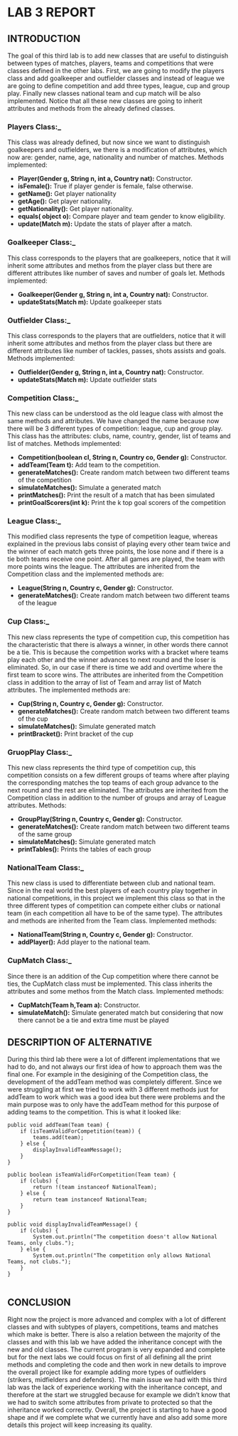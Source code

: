 # LAB 3 REPORT
## INTRODUCTION
The goal of this third lab is to add new classes that are useful to distinguish between types of matches, players, teams and competitions that were classes defined in the other labs. First, we are going to modify the players class and add goalkeeper and outfielder classes and instead of league we are going to define competition and add three types, league, cup and group play. Finally new classes national team and cup match will be also implemented. Notice that all these new classes are going to inherit attributes and methods from the already defined classes.
### Players Class:_
This class was already defined, but now since we want to distinguish goalkeepers and outfielders, we there is a modification of attributes, which now are:  gender, name, age, nationality and number of matches. Methods implemented:

+ **Player(Gender g, String n, int a, Country nat):** Constructor.
+ **isFemale():** True if player gender is female, false otherwise.
+ **getName():** Get player nationality
+ **getAge():** Get player nationality.
+ **getNationality():** Get player nationality.
+ **equals( object o):** Compare player and team gender to know eligibility.
+ **update(Match m):** Update the stats of player after a match.

### Goalkeeper Class:_
This class corresponds to the players that are goalkeepers, notice that it will inherit some attributes and methos from the player class but there are different attributes like number of saves and number of goals let. Methods implemented:

+ **Goalkeeper(Gender g, String n, int a, Country nat):** Constructor.
+ **updateStats(Match m):** Update goalkeeper stats

### Outfielder Class:_
This class corresponds to the players that are outfielders, notice that it will inherit some attributes and methos from the player class but there are different attributes like number of tackles, passes, shots assists and goals. Methods implemented:

+ **Outfielder(Gender g, String n, int a, Country nat):** Constructor.
+ **updateStats(Match m):** Update outfielder stats


### Competition Class:_
This new class can be understood as the old league class with almost the same methods and attributes. We have changed the name because now there will be 3 different types of competition: league, cup and group play. This class has the attributes: clubs, name, country, gender, list of teams and list of matches. Methods implemented:
+ **Competition(boolean cl, String n, Country co, Gender g):** Constructor.
+ **addTeam(Team t):** Add team to the competition.
+ **generateMatches():** Create random match between two different teams of the competition 
+ **simulateMatches():** Simulate a generated match
+ **printMatches():** Print the result of a match that has been simulated
+ **printGoalScorers(int k):** Print the k top goal scorers of the competition






### League Class:_
This modified class represents the type of competition league, whereas explained in the previous labs consist of playing every other team twice and the winner of each match gets three points, the lose none and if there is a tie both teams receive one point. After all games are played, the team with more points wins the league. The attributes are inherited from the Competition class and the implemented methods are:
+ **League(String n, Country c, Gender g):** Constructor.
+ **generateMatches():** Create random match between two different teams of the league 

### Cup Class:_
This new class represents the type of competition cup, this competition has the characteristic that there is always a winner, in other words there cannot be a tie. This is because the competition works with a bracket where teams play each other and the winner advances to next round and the loser is eliminated. So, in our case if there is time we add and overtime where the first team to score wins. The attributes are inherited from the Competition class in addition to the array of list of Team and array list of Match attributes. The implemented methods are:

+ **Cup(String n, Country c, Gender g):** Constructor.
+ **generateMatches():** Create random match between two different teams of the cup 
+ **simulateMatches():** Simulate generated match 
+ **printBracket():** Print bracket of the cup





### GruopPlay Class:_
This new class represents the third type of competition cup, this competition consists on a few different groups of teams where after playing the corresponding matches the top teams of each group advance to the next round and the rest are eliminated. The attributes are inherited from the Competition class in addition to the number of groups and array of League attributes. Methods:

+ **GroupPlay(String n, Country c, Gender g):** Constructor.
+ **generateMatches():** Create random match between two different teams of the same group 
+ **simulateMatches():** Simulate generated match 
+ **printTables():** Prints the tables of each group 

### NationalTeam Class:_
This new class is used to differentiate between club and national team. Since in the real world the best players of each country play together in national competitions, in this project we implement this class so that in the three different types of competition can compete either clubs or national team (in each competition all have to be of the same type). The attributes and methods  are inherited from the Team class. Implemented methods: 
+ **NationalTeam(String n, Country c, Gender g):** Constructor.
+ **addPlayer():** Add player to the national team.

### CupMatch Class:_
Since there is an addition of the Cup competition where there cannot be ties, the CupMatch class must be implemented. This class inherits the attributes and some methos from the Match class. Implemented methods:
+ **CupMatch(Team h,Team a):** Constructor.
+ **simulateMatch():** Simulate generated match but considering that now there cannot be a tie and extra time must be played

## DESCRIPTION OF ALTERNATIVE  
During this third lab there were a lot of different implementations that we had to do, and not always our first idea of how to approach them was the final one. For example in the desigining of the Competition class, the development of the addTeam method was completely different. Since we were struggling at first we tried to work with 3 different methods just for addTeam to work which was a good idea but there were problems and the main purpose was to only have the addTeam method for this purpose of adding teams to the competition. This is what it looked like: 

```
public void addTeam(Team team) {
    if (isTeamValidForCompetition(team)) {
        teams.add(team);
    } else {
        displayInvalidTeamMessage();
    }
}

public boolean isTeamValidForCompetition(Team team) {
    if (clubs) {
        return !(team instanceof NationalTeam);
    } else {
        return team instanceof NationalTeam;
    }
}

public void displayInvalidTeamMessage() {
    if (clubs) {
        System.out.println("The competition doesn't allow National Teams, only clubs.");
    } else {
        System.out.println("The competition only allows National Teams, not clubs.");
    }
}


```

## CONCLUSION
Right now the project is more advanced and complex with a lot of different classes and with subtypes of players, competitions, teams and matches which make is better. There is also a relation between the majority of the classes and with this lab we have added the inheritance concept with the new and old classes.
The current program is very expanded and complete but for the next labs we could focus on first of all defining all the print methods and completing the code and then work in  new details to improve the overall project like for example adding more types of outfielders  (strikers, midfielders and defenders).
The main issue we had with this third lab was the lack of experience working with the inheritance concept, and therefore at the start we struggled because for example we didn’t know that we had to switch some attributes from private to protected so that the inheritance worked correctly.
Overall, the project is starting to have a good shape and if we complete what we currently have and also add some more details this project will keep increasing its quality.
